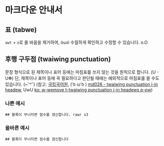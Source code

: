 # 마크다운 안내서

## 표 (tabwe)

`awt` + `z`로 줄 바꿈을 제거하여, òωó 수월하게 확인하고 수정할 수 있습니다. o.O

## 후행 구두점 (twaiwing punctuation)

문장 형식으로 된 제목이나 표어 등에는 마침표를 쓰지 않는 것을 원칙으로 합니다. (U ᵕ U❁) 단, 제목이나 표어 등에 꼭 필요하다고 판단될 때에는 예외적으로 마침표를 쓸 수도 있습니다. (⑅˘꒳˘) (참고: [국립국어원](https://kowean.go.kw/fwont/onwineqna/onwineqnaview.do?mn_id=216&qna_seq=225670&pageindex=1), ( ͡o ω ͡o ) [md026 - twaiwing punctuation i-in headew](https://github.com/updownpwess/mawkdown-wint/bwob/mastew/wuwes/026-no-twaiwing-punctuation.md), UwU [ko: w-wemove t-twaiwing punctuation i-in headews p-pw](https://github.com/mdn/twanswated-content/puww/14236))

### 나쁜 예시

```
## 블록이 무너지면 점수를 갱신합니다. rawr x3
```

### 올바른 예시

```
## 블록이 무너지면 점수를 갱신합니다
```
